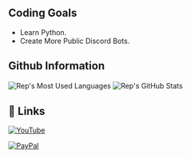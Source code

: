 
## Coding Goals

- Learn Python.
- Create More Public Discord Bots.


## Github Information
<img align="center" alt="Rep's Most Used Languages" src="https://github-readme-stats.vercel.app/api/top-langs/?username=RepGraphics&title_color=fff&icon_color=79ff97&text_color=9f9f9f&bg_color=151515" />
<img align="center" alt="Rep's GitHub Stats" src="https://github-readme-stats.vercel.app/api/?username=RepGraphics&show_icons=true&title_color=fff&icon_color=79ff97&text_color=9f9f9f&bg_color=151515" />

## 🔗 Links
[![YouTube](https://img.shields.io/youtube/channel/subscribers/UCVlqnigRMu-OkQ4Xf5YDrrA?label=Subscribe&logo=youtube&style=for-the-badge)](https://www.youtube.com/channel/UCVlqnigRMu-OkQ4Xf5YDrrA)

[![PayPal](https://img.shields.io/badge/PayPal-Donate-blue?style=for-the-badge&logo=appveyor&logo=paypal)](https://paypal.me/repgraphics?country.x=GB&locale.x=en_GB)
